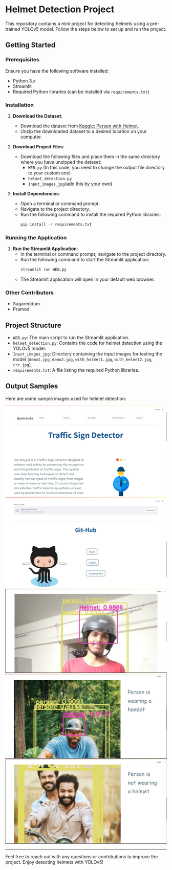 # Helmet Detection Project

This repository contains a mini project for detecting helmets using a pre-trained YOLOv5 model. Follow the steps below to set up and run the project.

## Getting Started

### Prerequisites

Ensure you have the following software installed:
- Python 3.x
- Streamlit
- Required Python libraries (can be installed via `requirements.txt`)

### Installation

1. **Download the Dataset**:
   - Download the dataset from [Kaggle: Person with Helmet](https://www.kaggle.com/datasets/eddumusagar/person-with-helmet).
   - Unzip the downloaded dataset to a desired location on your computer.

2. **Download Project Files**:
   - Download the following files and place them in the same directory where you have unzipped the dataset:
     - `WEB.py`  (In this code, you need to change the output file directory to your custom one)
     - `helmet_detection.py`
     - `Input_images_jpg`(add this by your own)

3. **Install Dependencies**:
   - Open a terminal or command prompt.
   - Navigate to the project directory.
   - Run the following command to install the required Python libraries:
     ```bash
     pip install -r requirements.txt
     ```

### Running the Application

1. **Run the Streamlit Application**:
   - In the terminal or command prompt, navigate to the project directory.
   - Run the following command to start the Streamlit application:
     ```bash
     streamlit run WEB.py
     ```
   - The Streamlit application will open in your default web browser.

### Other Contributors

- Sagareddum
- Pramod

## Project Structure

- `WEB.py`: The main script to run the Streamlit application.
- `helmet_detection.py`: Contains the code for helmet detection using the YOLOv5 model.
- `Input_images_jpg`: Directory containing the input images for testing the model (`demo1.jpg`, `demo2.jpg`, `with_helmet1.jpg`, `with_helmet2.jpg`, `rrr.jpg`).
- `requirements.txt`: A file listing the required Python libraries.

## Output Samples

Here are some sample images used for helmet detection:

![Demo 1](demo1.jpg)
![Demo 2](demo2.jpg)
![With Helmet 1](withhelmet1.jpg)
![With Helmet 2](withhelmet2.jpg)
![RRR](rrr.jpg)

---

Feel free to reach out with any questions or contributions to improve the project. Enjoy detecting helmets with YOLOv5!
